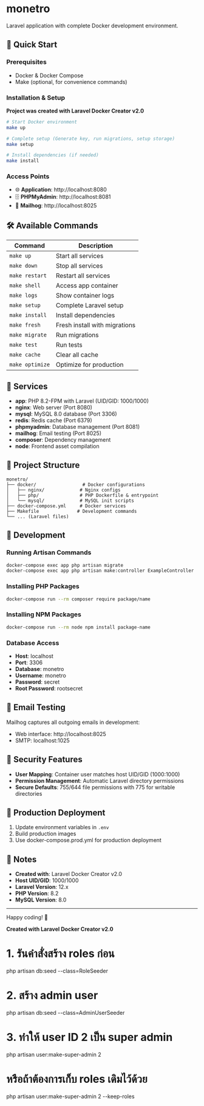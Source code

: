 # monetro

Laravel application with complete Docker development environment.

## 🚀 Quick Start

### Prerequisites
- Docker & Docker Compose
- Make (optional, for convenience commands)

### Installation & Setup

**Project was created with Laravel Docker Creator v2.0**

```bash
# Start Docker environment
make up

# Complete setup (Generate key, run migrations, setup storage)
make setup

# Install dependencies (if needed)
make install
```

### Access Points

- 🌐 **Application**: http://localhost:8080
- 🗄️ **PHPMyAdmin**: http://localhost:8081
- 📧 **Mailhog**: http://localhost:8025

## 🛠 Available Commands

| Command | Description |
|---------|-------------|
| `make up` | Start all services |
| `make down` | Stop all services |
| `make restart` | Restart all services |
| `make shell` | Access app container |
| `make logs` | Show container logs |
| `make setup` | Complete Laravel setup |
| `make install` | Install dependencies |
| `make fresh` | Fresh install with migrations |
| `make migrate` | Run migrations |
| `make test` | Run tests |
| `make cache` | Clear all cache |
| `make optimize` | Optimize for production |

## 🐳 Services

- **app**: PHP 8.2-FPM with Laravel (UID/GID: 1000/1000)
- **nginx**: Web server (Port 8080)
- **mysql**: MySQL 8.0 database (Port 3306)
- **redis**: Redis cache (Port 6379)
- **phpmyadmin**: Database management (Port 8081)
- **mailhog**: Email testing (Port 8025)
- **composer**: Dependency management
- **node**: Frontend asset compilation

## 📁 Project Structure

```
monetro/
├── docker/                 # Docker configurations
│   ├── nginx/             # Nginx configs
│   ├── php/               # PHP Dockerfile & entrypoint
│   └── mysql/             # MySQL init scripts
├── docker-compose.yml     # Docker services
├── Makefile              # Development commands
└── ... (Laravel files)
```

## 🔧 Development

### Running Artisan Commands
```bash
docker-compose exec app php artisan migrate
docker-compose exec app php artisan make:controller ExampleController
```

### Installing PHP Packages
```bash
docker-compose run --rm composer require package/name
```

### Installing NPM Packages
```bash
docker-compose run --rm node npm install package-name
```

### Database Access
- **Host**: localhost
- **Port**: 3306
- **Database**: monetro
- **Username**: monetro
- **Password**: secret
- **Root Password**: rootsecret

## 📧 Email Testing

Mailhog captures all outgoing emails in development:
- Web interface: http://localhost:8025
- SMTP: localhost:1025

## 🔐 Security Features

- **User Mapping**: Container user matches host UID/GID (1000:1000)
- **Permission Management**: Automatic Laravel directory permissions
- **Secure Defaults**: 755/644 file permissions with 775 for writable directories

## 🚀 Production Deployment

1. Update environment variables in `.env`
2. Build production images
3. Use docker-compose.prod.yml for production deployment

## 📝 Notes

- **Created with**: Laravel Docker Creator v2.0
- **Host UID/GID**: 1000/1000
- **Laravel Version**: 12.x
- **PHP Version**: 8.2
- **MySQL Version**: 8.0

---

Happy coding! 🎉

**Created with Laravel Docker Creator v2.0**


# 1. รันคำสั่งสร้าง roles ก่อน
php artisan db:seed --class=RoleSeeder

# 2. สร้าง admin user
php artisan db:seed --class=AdminUserSeeder

# 3. ทำให้ user ID 2 เป็น super admin
php artisan user:make-super-admin 2

# หรือถ้าต้องการเก็บ roles เดิมไว้ด้วย
php artisan user:make-super-admin 2 --keep-roles
